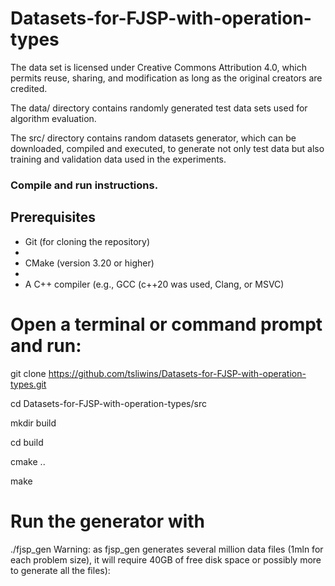 # Datasets-for-FJSP-with-operation-types

The data set is licensed under Creative Commons Attribution 4.0, which permits reuse, sharing, and modification as long as the original creators are credited.

The data/ directory contains randomly generated test data sets used for algorithm evaluation.

The src/ directory contains random datasets generator, which can be downloaded, compiled and executed, to generate not only test data but also training and validation data used in the experiments.

### Compile and run instructions.
 
## Prerequisites

- Git (for cloning the repository)
- 
- CMake (version 3.20 or higher)
- 
- A C++ compiler (e.g., GCC (c++20 was used, Clang, or MSVC)

# Open a terminal or command prompt and run:

git clone https://github.com/tsliwins/Datasets-for-FJSP-with-operation-types.git

cd Datasets-for-FJSP-with-operation-types/src

mkdir build

cd build

cmake ..

make

# Run the generator with
./fjsp_gen
Warning: as fjsp_gen generates several million data files (1mln for each problem size), it will require 40GB of free disk space or possibly more to generate all the files):




   
